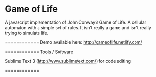 Game of Life
============
A javascript implementation of John Conway’s Game of Life. A cellular automaton with a simple set of rules. It isn’t really a game and isn’t really trying to simulate life.

============
Demo available here: http://gameoflife.netlify.com/

============
Tools / Software

Sublime Text 3 (http://www.sublimetext.com/) for code editing

============
